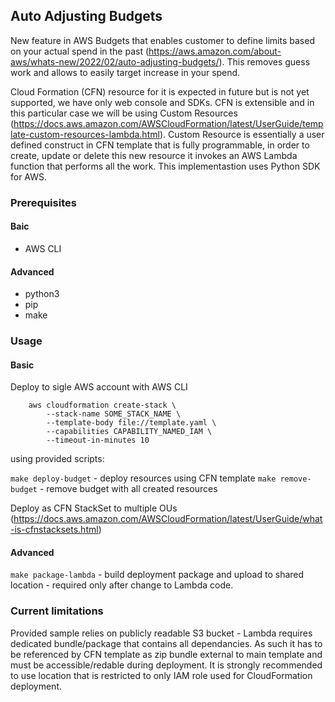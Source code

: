 
## Auto Adjusting Budgets ##

New feature in AWS Budgets that enables customer to define limits based on your actual spend in the past (https://aws.amazon.com/about-aws/whats-new/2022/02/auto-adjusting-budgets/).
This removes guess work and allows to easily target increase in your spend.

Cloud Formation (CFN) resource for it is expected in future but is not yet supported, we have only web console and SDKs. CFN is extensible and in this particular case we will be using Custom Resources (https://docs.aws.amazon.com/AWSCloudFormation/latest/UserGuide/template-custom-resources-lambda.html).
Custom Resource is essentially a user defined construct in CFN template that is fully programmable, in order to create, update or delete this new resource it invokes an AWS Lambda function that performs all the work. This implementastion uses Python SDK for AWS.


### Prerequisites ###


#### Baic #### 
* AWS CLI

#### Advanced ####
* python3
* pip
* make

### Usage ###

#### Basic ####
 
Deploy to sigle AWS account with AWS CLI

```
	aws cloudformation create-stack \
		--stack-name SOME_STACK_NAME \
		--template-body file://template.yaml \
		--capabilities CAPABILITY_NAMED_IAM \
		--timeout-in-minutes 10
```

using provided scripts:

`make deploy-budget` - deploy resources using CFN template
`make remove-budget` - remove budget with all created resources

Deploy as CFN StackSet to multiple OUs (https://docs.aws.amazon.com/AWSCloudFormation/latest/UserGuide/what-is-cfnstacksets.html)

#### Advanced ####

`make package-lambda` - build deployment package and upload to shared location - required only after change to Lambda code.


### Current limitations ###
Provided sample relies on publicly readable S3 bucket - Lambda requires dedicated bundle/package that contains all dependancies. As such it has to be referenced by CFN template as zip bundle external to main template and must be accessible/redable during deployment.
It is strongly recommended to use location that is restricted to only IAM role used for CloudFormation deployment.

